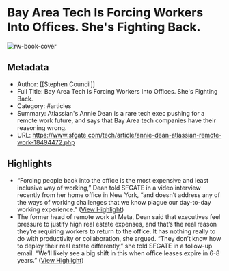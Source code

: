 # Bay Area Tech Is Forcing Workers Into Offices. She's Fighting Back.

![rw-book-cover](https://readwise-assets.s3.amazonaws.com/media/uploaded_book_covers/profile_981205/rawImage_u8ZtxPb.jpg)

## Metadata
- Author: [[Stephen Council]]
- Full Title: Bay Area Tech Is Forcing Workers Into Offices. She's Fighting Back.
- Category: #articles
- Summary: Atlassian's Annie Dean is a rare tech exec pushing for a remote work future, and says that Bay Area tech companies have their reasoning wrong.
- URL: https://www.sfgate.com/tech/article/annie-dean-atlassian-remote-work-18494472.php

## Highlights
- “Forcing people back into the office is the most expensive and least inclusive way of working,” Dean told SFGATE in a video interview recently from her home office in New York, “and doesn’t address any of the ways of working challenges that we know plague our day-to-day working experience.” ([View Highlight](https://read.readwise.io/read/01hg8jn1cwg92e68pg7mpzffb1))
- The former head of remote work at Meta, Dean said that executives feel pressure to justify high real estate expenses, and that’s the real reason they’re requiring workers to return to the office. It has nothing really to do with productivity or collaboration, she argued. “They don’t know how to deploy their real estate differently,” she told SFGATE in a follow-up email. “We’ll likely see a big shift in this when office leases expire in 6-8 years.” ([View Highlight](https://read.readwise.io/read/01hg8jnneqrc8r0x0bxdvw0t0z))
